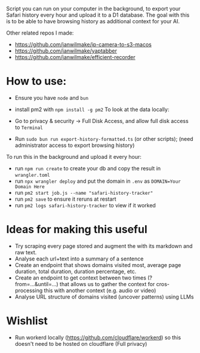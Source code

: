 Script you can run on your computer in the background, to export your Safari history every hour and upload it to a D1 database. The goal with this is to be able to have browsing history as additional context for your AI.

Other related repos I made:

- https://github.com/janwilmake/ip-camera-to-s3-macos
- https://github.com/janwilmake/yaptabber
- https://github.com/janwilmake/efficient-recorder

# How to use:

- Ensure you have `node` and `bun`
- install pm2 with `npm install -g pm2`
  To look at the data locally:

- Go to privacy & security -> Full Disk Access, and allow full disk access to `Terminal`
- Run `sudo bun run export-history-formatted.ts` (or other scripts); (need administrator access to export browsing history)

To run this in the background and upload it every hour:

- run `npm run create` to create your db and copy the result in `wrangler.toml`
- run `npx wrangler deploy` and put the domain in `.env` as `DOMAIN=Your Domain Here`
- run `pm2 start job.js --name "safari-history-tracker"`
- run `pm2 save` to ensure it reruns at restart
- run `pm2 logs safari-history-tracker` to view if it worked

# Ideas for making this useful

- Try scraping every page stored and augment the with its markdown and raw text.
- Analyse each url+text into a summary of a sentence
- Create an endpoint that shows domains visited most, average page duration, total duration, duration percentage, etc.
- Create an endpoint to get context between two times (?from=...&until=...) that allows us to gather the context for cros-processing this with another context (e.g. audio or video)
- Analyse URL structure of domains visited (uncover patterns) using LLMs

# Wishlist

- Run workerd locally (https://github.com/cloudflare/workerd) so this doesn't need to be hosted on cloudflare (Full privacy)
